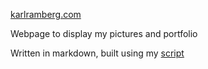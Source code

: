 [karlramberg.com](https://karlramberg.com)

Webpage to display my pictures and portfolio

Written in markdown, built using my [script](https://github.com/karlramberg/website_builder)

